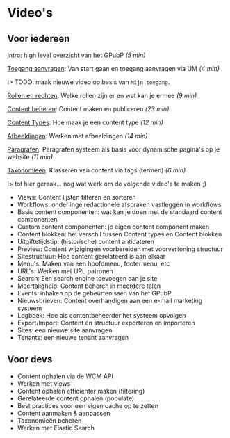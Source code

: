 # Video's 
## Voor iedereen

[Intro](https://watch.screencastify.com/v/6ZDRvr2HjzdGkRUks6G4" ':target="_blank"'): high level overzicht van het GPubP *(5 min)*

[Toegang aanvragen](https://watch.screencastify.com/v/EVbwFYYCuD1hEs2ZcF8G ':target="_blank"'): Van start gaan en toegang aanvragen via UM *(4 min)* 

!> TODO: maak nieuwe video op basis van `Mijn toegang`.

[Rollen en rechten](https://watch.screencastify.com/v/mFKQnDDjDayw8rKRm1p2 ':target="_blank"'): Welke rollen zijn er en wat kan je ermee *(9 min)*

[Content beheren](https://watch.screencastify.com/v/cT6PcWKM6wmLkvyLUP4x ':target="_blank"'): Content maken en publiceren *(23 min)*

[Content Types](https://watch.screencastify.com/v/ZjyAq5pCSHnIbBx61Ayx ':target="_blank"'): Hoe maak je een content type *(12 min)*

[Afbeeldingen](https://watch.screencastify.com/v/F9tMVZ0axwyBZe2VrHjc ':target="_blank"'): Werken met afbeeldingen *(14 min)*

[Paragrafen](https://watch.screencastify.com/v/8mwRM1CKMEjedbUVKsgJ ':target="_blank"'): Paragrafen systeem als basis voor dynamische pagina's op je website *(11 min)*

[Taxonomieën](https://watch.screencastify.com/v/B1tt7ZMZ52bnPtYLyZO5 ':target="_blank"'): Klasseren van content via tags (termen) *(6 min)*

!> tot hier geraak... nog wat werk om de volgende video's te maken ;)

* Views: Content lijsten filteren en sorteren 
* Workflows: onderlinge redactionele afspraken vastleggen in workflows
* Basis content componenten: wat kan je doen met de standaard content componenten 
* Custom content componenten: je eigen content component maken
* Content blokken: het verschil tussen Content types en Content blokken 
* Uitgiftetijdstip: (historische) content antidateren
* Preview: Content wijzigingen voorbereiden met voorvertoning structuur
* Sitestructuur: Hoe content gerelateerd is aan elkaar
* Menu's: Maken van een hoofdmenu, footermenu, etc
* URL's: Werken met URL patronen
* Search: Een search engine toevoegen aan je site
* Meertaligheid: Content beheren in meerdere talen
* Events: inhaken op de gebeurtenissen van het GPubP
* Nieuwsbrieven: Content overhandigen aan een e-mail marketing systeem
* Logboek: Hoe als contentbeheerder het systeem opvolgen
* Export/Import: Content én structuur exporteren en importeren
* Sites: een nieuwe site aanvragen
* Tenants: een nieuwe tenant aanvragen

## Voor devs

* Content ophalen via de WCM API
* Werken met views 
* Content ophalen efficienter maken (filtering)
* Gerelateerde content ophalen (populate)
* Best practices voor een eigen cache op te zetten
* Content aanmaken & aanpassen
* Taxonomieën beheren
* Werken met Elastic Search